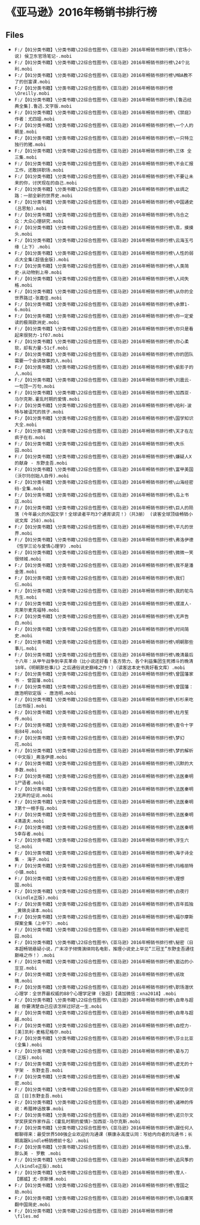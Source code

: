 # 《亚马逊》2016年畅销书排行榜

## Files

- `F:/【01分类书籍】\分类书籍\22综合性图书\《亚马逊》2016年畅销书排行榜\(官场小说) 侯卫东官场笔记-.mobi`
- `F:/【01分类书籍】\分类书籍\22综合性图书\《亚马逊》2016年畅销书排行榜\24个比利.mobi`
- `F:/【01分类书籍】\分类书籍\22综合性图书\《亚马逊》2016年畅销书排行榜\MBA教不了的创富课.mobi`
- `F:/【01分类书籍】\分类书籍\22综合性图书\《亚马逊》2016年畅销书排行榜\Oreilly.mobi`
- `F:/【01分类书籍】\分类书籍\22综合性图书\《亚马逊》2016年畅销书排行榜\[鲁迅经典全集].鲁迅.文字版.mobi`
- `F:/【01分类书籍】\分类书籍\22综合性图书\《亚马逊》2016年畅销书排行榜\《禁庭》作者：尤四姐.mobi`
- `F:/【01分类书籍】\分类书籍\22综合性图书\《亚马逊》2016年畅销书排行榜\一个人的朝圣.mobi`
- `F:/【01分类书籍】\分类书籍\22综合性图书\《亚马逊》2016年畅销书排行榜\一只特立独行的猪.mobi`
- `F:/【01分类书籍】\分类书籍\22综合性图书\《亚马逊》2016年畅销书排行榜\三体 全三集.mobi`
- `F:/【01分类书籍】\分类书籍\22综合性图书\《亚马逊》2016年畅销书排行榜\不会汇报工作，还敢拼职场.mobi`
- `F:/【01分类书籍】\分类书籍\22综合性图书\《亚马逊》2016年畅销书排行榜\不要让未来的你，讨厌现在的自己.mobi`
- `F:/【01分类书籍】\分类书籍\22综合性图书\《亚马逊》2016年畅销书排行榜\丝绸之路：一部全新的世界史.mobi`
- `F:/【01分类书籍】\分类书籍\22综合性图书\《亚马逊》2016年畅销书排行榜\中国通史(吕思勉).mobi`
- `F:/【01分类书籍】\分类书籍\22综合性图书\《亚马逊》2016年畅销书排行榜\乌合之众：大众心理研究.mobi`
- `F:/【01分类书籍】\分类书籍\22综合性图书\《亚马逊》2016年畅销书排行榜\乖，摸摸头.mobi`
- `F:/【01分类书籍】\分类书籍\22综合性图书\《亚马逊》2016年畅销书排行榜\云海玉弓缘（上下）.mobi`
- `F:/【01分类书籍】\分类书籍\22综合性图书\《亚马逊》2016年畅销书排行榜\人性的弱点大全集(超值金版).mobi`
- `F:/【01分类书籍】\分类书籍\22综合性图书\《亚马逊》2016年畅销书排行榜\人类简史-从动物到上帝.mobi`
- `F:/【01分类书籍】\分类书籍\22综合性图书\《亚马逊》2016年畅销书排行榜\人间失格.mobi`
- `F:/【01分类书籍】\分类书籍\22综合性图书\《亚马逊》2016年畅销书排行榜\从你的全世界路过-张嘉佳.mobi`
- `F:/【01分类书籍】\分类书籍\22综合性图书\《亚马逊》2016年畅销书排行榜\余罪1-6.mobi`
- `F:/【01分类书籍】\分类书籍\22综合性图书\《亚马逊》2016年畅销书排行榜\你一定爱读的极简欧洲史.mobi`
- `F:/【01分类书籍】\分类书籍\22综合性图书\《亚马逊》2016年畅销书排行榜\你只是看起来很努力-1f07.mobi`
- `F:/【01分类书籍】\分类书籍\22综合性图书\《亚马逊》2016年畅销书排行榜\你心柔软，却有力量-51cf.mobi`
- `F:/【01分类书籍】\分类书籍\22综合性图书\《亚马逊》2016年畅销书排行榜\你的团队需要一个会讲故事的人.mobi`
- `F:/【01分类书籍】\分类书籍\22综合性图书\《亚马逊》2016年畅销书排行榜\偷影子的人.mobi`
- `F:/【01分类书籍】\分类书籍\22综合性图书\《亚马逊》2016年畅销书排行榜\刘震云-一句顶一万句.mobi`
- `F:/【01分类书籍】\分类书籍\22综合性图书\《亚马逊》2016年畅销书排行榜\加西亚·马尔克斯.霍乱时期的爱情.mobi`
- `F:/【01分类书籍】\分类书籍\22综合性图书\《亚马逊》2016年畅销书排行榜\哈利·波特与被诅咒的孩子.mobi`
- `F:/【01分类书籍】\分类书籍\22综合性图书\《亚马逊》2016年畅销书排行榜\国学知识大全.mobi`
- `F:/【01分类书籍】\分类书籍\22综合性图书\《亚马逊》2016年畅销书排行榜\天才在左疯子在右.mobi`
- `F:/【01分类书籍】\分类书籍\22综合性图书\《亚马逊》2016年畅销书排行榜\失乐园.mobi`
- `F:/【01分类书籍】\分类书籍\22综合性图书\《亚马逊》2016年畅销书排行榜\嫌疑人X的献身 - 东野圭吾.mobi`
- `F:/【01分类书籍】\分类书籍\22综合性图书\《亚马逊》2016年畅销书排行榜\富甲美国(沃尔玛创始人自传).mobi`
- `F:/【01分类书籍】\分类书籍\22综合性图书\《亚马逊》2016年畅销书排行榜\山海经密码-全集.mobi`
- `F:/【01分类书籍】\分类书籍\22综合性图书\《亚马逊》2016年畅销书排行榜\岛上书店.mobi`
- `F:/【01分类书籍】\分类书籍\22综合性图书\《亚马逊》2016年畅销书排行榜\巨人的陨落（今年最火的外国文学！全球读者平均3个通宵读完！）（共3册） (读客全球顶级畅销小说文库 258).mobi`
- `F:/【01分类书籍】\分类书籍\22综合性图书\《亚马逊》2016年畅销书排行榜\平凡的世界.mobi`
- `F:/【01分类书籍】\分类书籍\22综合性图书\《亚马逊》2016年畅销书排行榜\弗洛伊德《性学三论与爱情心理学》.mobi`
- `F:/【01分类书籍】\分类书籍\22综合性图书\《亚马逊》2016年畅销书排行榜\微微一笑很倾城.mobi`
- `F:/【01分类书籍】\分类书籍\22综合性图书\《亚马逊》2016年畅销书排行榜\我不是潘金莲.mobi`
- `F:/【01分类书籍】\分类书籍\22综合性图书\《亚马逊》2016年畅销书排行榜\我们仨.mobi`
- `F:/【01分类书籍】\分类书籍\22综合性图书\《亚马逊》2016年畅销书排行榜\我的鸵鸟先生.mobi`
- `F:/【01分类书籍】\分类书籍\22综合性图书\《亚马逊》2016年畅销书排行榜\摆渡人-克莱尔麦克福特.mobi`
- `F:/【01分类书籍】\分类书籍\22综合性图书\《亚马逊》2016年畅销书排行榜\无声告白.mobi`
- `F:/【01分类书籍】\分类书籍\22综合性图书\《亚马逊》2016年畅销书排行榜\时间简史.mobi`
- `F:/【01分类书籍】\分类书籍\22综合性图书\《亚马逊》2016年畅销书排行榜\明朝那些事儿.mobi`
- `F:/【01分类书籍】\分类书籍\22综合性图书\《亚马逊》2016年畅销书排行榜\晚清最后十八年：从甲午战争到辛亥革命（比小说还好看！各方势力、各个利益集团生死搏斗的晚清18年。《明朝那些事儿》之后通俗说史巅峰之作！）（读客这本史书真好看文库）.mobi`
- `F:/【01分类书籍】\分类书籍\22综合性图书\《亚马逊》2016年畅销书排行榜\曾国藩家书 - 曾国藩.mobi`
- `F:/【01分类书籍】\分类书籍\22综合性图书\《亚马逊》2016年畅销书排行榜\曾国藩：唐浩明钦定版 - 唐浩明.mobi`
- `F:/【01分类书籍】\分类书籍\22综合性图书\《亚马逊》2016年畅销书排行榜\杉杉来吃[出书版].mobi`
- `F:/【01分类书籍】\分类书籍\22综合性图书\《亚马逊》2016年畅销书排行榜\杜月笙传.mobi`
- `F:/【01分类书籍】\分类书籍\22综合性图书\《亚马逊》2016年畅销书排行榜\查令十字街84号.mobi`
- `F:/【01分类书籍】\分类书籍\22综合性图书\《亚马逊》2016年畅销书排行榜\梦幻花.mobi`
- `F:/【01分类书籍】\分类书籍\22综合性图书\《亚马逊》2016年畅销书排行榜\梦的解析(中文版)_弗洛伊德.mobi`
- `F:/【01分类书籍】\分类书籍\22综合性图书\《亚马逊》2016年畅销书排行榜\沉默的大多数.mobi`
- `F:/【01分类书籍】\分类书籍\22综合性图书\《亚马逊》2016年畅销书排行榜\法医秦明1尸语者.mobi`
- `F:/【01分类书籍】\分类书籍\22综合性图书\《亚马逊》2016年畅销书排行榜\法医秦明2无声的证词.mobi`
- `F:/【01分类书籍】\分类书籍\22综合性图书\《亚马逊》2016年畅销书排行榜\法医秦明3第十一根手指.mobi`
- `F:/【01分类书籍】\分类书籍\22综合性图书\《亚马逊》2016年畅销书排行榜\法医秦明4清道夫.mobi`
- `F:/【01分类书籍】\分类书籍\22综合性图书\《亚马逊》2016年畅销书排行榜\法医秦明5幸存者.mobi`
- `F:/【01分类书籍】\分类书籍\22综合性图书\《亚马逊》2016年畅销书排行榜\浮生六记.mobi`
- `F:/【01分类书籍】\分类书籍\22综合性图书\《亚马逊》2016年畅销书排行榜\海子诗全集 - 海子.mobi`
- `F:/【01分类书籍】\分类书籍\22综合性图书\《亚马逊》2016年畅销书排行榜\玛格丽特小镇.mobi`
- `F:/【01分类书籍】\分类书籍\22综合性图书\《亚马逊》2016年畅销书排行榜\理想国.mobi`
- `F:/【01分类书籍】\分类书籍\22综合性图书\《亚马逊》2016年畅销书排行榜\白夜行(kindle正版).mobi`
- `F:/【01分类书籍】\分类书籍\22综合性图书\《亚马逊》2016年畅销书排行榜\百年孤独_黄锦炎译本.mobi`
- `F:/【01分类书籍】\分类书籍\22综合性图书\《亚马逊》2016年畅销书排行榜\福尔摩斯探案全集（上中下）.mobi`
- `F:/【01分类书籍】\分类书籍\22综合性图书\《亚马逊》2016年畅销书排行榜\秘密花园.mobi`
- `F:/【01分类书籍】\分类书籍\22综合性图书\《亚马逊》2016年畅销书排行榜\秘密（日本超畅销悬疑小说，广末凉子倾情演绎同名电影，推理小说史上罕见“三冠王”东野圭吾通往巅峰之作！）.mobi`
- `F:/【01分类书籍】\分类书籍\22综合性图书\《亚马逊》2016年畅销书排行榜\窗边的小豆豆.mobi`
- `F:/【01分类书籍】\分类书籍\22综合性图书\《亚马逊》2016年畅销书排行榜\纸玫瑰.mobi`
- `F:/【01分类书籍】\分类书籍\22综合性图书\《亚马逊》2016年畅销书排行榜\职场潜伏心理学：全世界最权威的88个心理学定律 (张超)【请加微信：xna2018】.mobi`
- `F:/【01分类书籍】\分类书籍\22综合性图书\《亚马逊》2016年畅销书排行榜\自卑与超越 你要清楚自己应该怎样过好这一生.mobi`
- `F:/【01分类书籍】\分类书籍\22综合性图书\《亚马逊》2016年畅销书排行榜\自卑与超越.mobi`
- `F:/【01分类书籍】\分类书籍\22综合性图书\《亚马逊》2016年畅销书排行榜\自控力- [美]凯利·麦格尼格尔.mobi`
- `F:/【01分类书籍】\分类书籍\22综合性图书\《亚马逊》2016年畅销书排行榜\莎士比亚(全集).mobi`
- `F:/【01分类书籍】\分类书籍\22综合性图书\《亚马逊》2016年畅销书排行榜\菊与刀(正版).mobi`
- `F:/【01分类书籍】\分类书籍\22综合性图书\《亚马逊》2016年畅销书排行榜\虚无的十字架 - 东野圭吾.mobi`
- `F:/【01分类书籍】\分类书籍\22综合性图书\《亚马逊》2016年畅销书排行榜\解密.mobi`
- `F:/【01分类书籍】\分类书籍\22综合性图书\《亚马逊》2016年畅销书排行榜\解忧杂货店 [日]东野圭吾.mobi`
- `F:/【01分类书籍】\分类书籍\22综合性图书\《亚马逊》2016年畅销书排行榜\诸神的传说：希腊神话故事.mobi`
- `F:/【01分类书籍】\分类书籍\22综合性图书\《亚马逊》2016年畅销书排行榜\诺贝尔文学奖获奖作家作品：《霍乱时期的爱情》·加西亚·马尔克斯.mobi`
- `F:/【01分类书籍】\分类书籍\22综合性图书\《亚马逊》2016年畅销书排行榜\跟任何人都聊得来：最受世界500强企业欢迎的沟通课（蔡康永高度认同：写给内向者的沟通书；长期高踞kindle畅销榜前十名）.mobi`
- `F:/【01分类书籍】\分类书籍\22综合性图书\《亚马逊》2016年畅销书排行榜\这么慢，那么美 - 罗敷 .mobi`
- `F:/【01分类书籍】\分类书籍\22综合性图书\《亚马逊》2016年畅销书排行榜\追风筝的人(kindle正版).mobi`
- `F:/【01分类书籍】\分类书籍\22综合性图书\《亚马逊》2016年畅销书排行榜\雪人-【挪威】尤·奈斯博.mobi`
- `F:/【01分类书籍】\分类书籍\22综合性图书\《亚马逊》2016年畅销书排行榜\雪国之劫.mobi`
- `F:/【01分类书籍】\分类书籍\22综合性图书\《亚马逊》2016年畅销书排行榜\马伯庸笑翻中国简史.mobi`
- `F:/【01分类书籍】\分类书籍\22综合性图书\《亚马逊》2016年畅销书排行榜\files.md`
